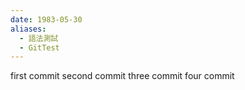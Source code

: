 ```yaml
---
date: 1983-05-30
aliases:
  - 語法測試
  - GitTest
---
```





first commit
second commit
three commit
four commit